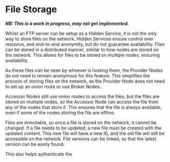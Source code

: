 # File Storage

**_NB: This is a work in progress, may not get implemented._**

Whilst an FTP server can be setup as a Hidden Service, it is not the only way to store files on the network. Hidden
Services ensure control over resource, and end-to-end anonymity, but do not guarantee availability. Files can be stored
in a distributed manner, similar to how nodes are stored on the network. This allows for files to be stored on multiple
nodes, ensuring availability.

As these files can be seen by whoever is hosting them, the Provider Nodes do not need to remain anonymous for this
feature. This simplifies the process of storing files on the network, as the Provider Node does not need to set up an
onion route or use Broker Nodes.

Accessor Nodes still use onion routes to access the files, but the files are stored on multiple nodes, so the Accessor
Node can access the file from any of the nodes that store it. This ensures that the file is always available, even if
some of the nodes storing the file are offline.

Files are immutable, so once a file is stored on the network, it cannot be changed. If a file needs to be updated, a new
file must be created with the updated content. This new file will have a new ID, and the old file will still be
accessible on the network. File versions can be linked, so that the latest version can be easily found.

This also helps authenticate the 
